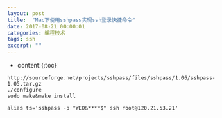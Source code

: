 ```yaml
---
layout: post
title:  "Mac下使用sshpass实现ssh登录快捷命令"
date: 2017-08-21 00:00:01
categories: 编程技术
tags: ssh
excerpt: ""
---
```


* content
{:toc}


```
http://sourceforge.net/projects/sshpass/files/sshpass/1.05/sshpass-1.05.tar.gz
./configure
sudo make&make install

alias ts='sshpass -p "WED&****$" ssh root@120.21.53.21'
```



